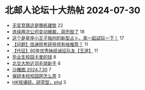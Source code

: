 # 北邮人论坛十大热帖 2024-07-30

- [无奖竞猜这是哪栋建筑](https://bbs.byr.cn/article/Picture/3366556) 22
- [连续两次公司变动被裁，简历毁了](https://bbs.byr.cn/article/WorkLife/1218001) 18
- [这个是星座小王子独创的新型占卜、來一起試玩一下！](https://bbs.byr.cn/article/Constellations/465260) 17
- [【问题】信通院考研导师有啥推荐？](https://bbs.byr.cn/article/AimGraduate/1230567) 11
- [【代征】90年优秀妹纸诚征队友【王道】](https://bbs.byr.cn/article/Friends/2055005) 11
- [毕业生校园卡里的钱](https://bbs.byr.cn/article/Talking/6423079) 8
- [北交大附近羽毛球新手](https://bbs.byr.cn/article/Badminton/163220) 8
- [沙雕图 2024.7.30](https://bbs.byr.cn/article/Joke/731798) 7
- [保研本校校园网怎么弄](https://bbs.byr.cn/article/BUPTNet/108775) 3
- [HK授课硕，研究型，phd](https://bbs.byr.cn/article/GoAbroad/398248) 3



